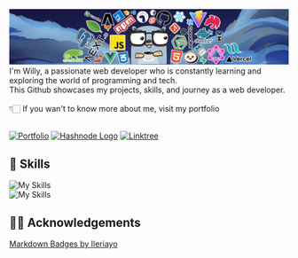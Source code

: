 <img src="gh_header.png">
I'm Willy, a passionate web developer who is constantly learning and exploring the world of programming and tech. <br> This Github showcases my projects, skills, and journey as a web developer.
<br>
<br>
👇🏻 If you wan't to know more about me, visit my portfolio 
<br>
<br>

[![Portfolio](https://img.shields.io/badge/Portfolio-%23000000.svg?style=for-the-badge&logo=firefox&logoColor=#FF7139)](https://willyw.dev) 
[![Hashnode Logo](https://camo.githubusercontent.com/4903b1622b93d6b463a65bfd79c818140334fb599ee94d2c3143a3ba58683138/68747470733a2f2f696d672e736869656c64732e696f2f62616467652f486173686e6f64652d3239363246463f7374796c653d666f722d7468652d6261646765266c6f676f3d686173686e6f6465266c6f676f436f6c6f723d7768697465)](https://willywdev.hashnode.dev/)
[![Linktree](https://img.shields.io/badge/linktree-1de9b6?style=for-the-badge&logo=linktree&logoColor=white)](https://willywdev.github.io/linkster/)

## 🧠 Skills

![My Skills](https://skillicons.dev/icons?i=html,css,js,ts,electron,python,nodejs,vite,webpack)<br>
![My Skills](https://skillicons.dev/icons?i=git,github,vscode,md,powershell,bash,ps,bootstrap,tailwind)

## ✌🏻 Acknowledgements

[Markdown Badges by Ileriayo](https://github.com/Ileriayo/markdown-badges)<br>
